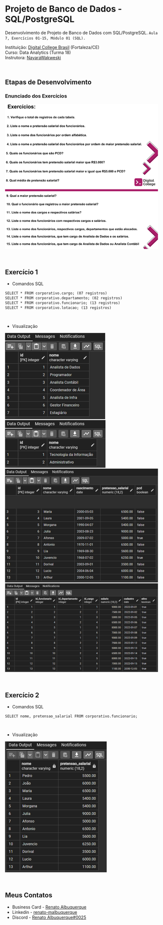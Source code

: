 # Projeto de Banco de Dados - SQL/PostgreSQL

Desenvolvimento de Projeto de Banco de Dados com SQL/PostgreSQL. `Aula 7, Exercícios 01-15, Módulo 01 (SQL).` 

Instituição: [Digital College Brasil](https://digitalcollege.com.br/) (Fortaleza/CE) <br>
Curso: Data Analytics (Turma 18) <br>
Instrutora: [NayaraWakweski](https://github.com/NayaraWakewski) <br>

<br>

## Etapas de Desenvolvimento

### Enunciado dos Exercícios
![screenshot](/images/enunciado_1.png)
![screenshot](/images/enunciado_2.png)

<br>

## Exercício 1
- Comandos SQL <br>
```
SELECT * FROM corporativo.cargo; (07 registros)
SELECT * FROM corporativo.departamento; (02 registros)
SELECT * FROM corporativo.funcionario; (13 registros)
SELECT * FROM corporativo.lotacao; (13 registros)
```
<br>

- Visualização <br>

![screenshot](/images/corporativo.cargo.png) <br>
![screenshot](/images/corporativo.departamento.png) <br>
![screenshot](/images/corporativo.funcionario.png) <br>
![screenshot](/images/corporativo.lotacao.png) <br>

<br>

## Exercício 2
- Comandos SQL <br>
```
SELECT nome, pretensao_salarial FROM corporativo.funcionario;
```
<br>

- Visualização <br>

![screenshot](/images/ex2.png) <br>

<br>







## Meus Contatos

- Business Card - [Renato Albuquerque](https://rma-contacts.vercel.app/)
- Linkedin - [renato-malbuquerque](https://www.linkedin.com/in/renato-malbuquerque/)
- Discord - [Renato Albuquerque#0025](https://discordapp.com/users/992621595547938837)